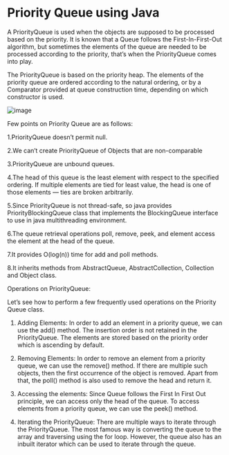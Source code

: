 # Priority Queue using Java

A PriorityQueue is used when the objects are supposed to be processed based on the priority. It is known that a Queue follows the First-In-First-Out algorithm, but sometimes the elements of the queue are needed to be processed according to the priority, that’s when the PriorityQueue comes into play. 

The PriorityQueue is based on the priority heap. The elements of the priority queue are ordered according to the natural ordering, or by a Comparator provided at queue construction time, depending on which constructor is used.  

![image](https://user-images.githubusercontent.com/22562694/119924909-1138d600-bf92-11eb-9e73-67ee05a8b42a.png)

Few points on Priority Queue are as follows: 

1.PriorityQueue doesn’t permit null.

2.We can’t create PriorityQueue of Objects that are non-comparable

3.PriorityQueue are unbound queues.

4.The head of this queue is the least element with respect to the specified ordering. If multiple elements are tied for least value, the head is one of those elements — ties are broken arbitrarily.

5.Since PriorityQueue is not thread-safe, so java provides PriorityBlockingQueue class that implements the BlockingQueue interface to use in java multithreading environment.

6.The queue retrieval operations poll,  remove,  peek, and element access the element at the head of the queue.

7.It provides O(log(n)) time for add and poll methods.

8.It inherits methods from AbstractQueue, AbstractCollection, Collection and Object class.

Operations on PriorityQueue:

Let’s see how to perform a few frequently used operations on the Priority Queue class.

1. Adding Elements: In order to add an element in a priority queue, we can use the add() method. The insertion order is not retained in the PriorityQueue. The elements are stored based on the priority order which is ascending by default.

2. Removing Elements: In order to remove an element from a priority queue, we can use the remove() method. If there are multiple such objects, then the first occurrence of the object is removed. Apart from that, the poll() method is also used to remove the head and return it.

3. Accessing the elements: Since Queue follows the First In First Out principle, we can access only the head of the queue. To access elements from a priority queue, we can use the peek() method.

4. Iterating the PriorityQueue: There are multiple ways to iterate through the PriorityQueue. The most famous way is converting the queue to the array and traversing using the for loop. However, the queue also has an inbuilt iterator which can be used to iterate through the queue.

